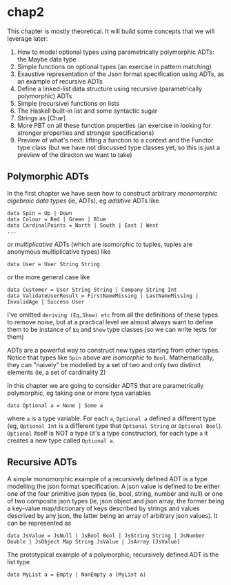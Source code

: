 # chap2

This chapter is mostly theoretical. It will build some concepts that we will leverage later: 
1. How to model optional types using parametrically polymorphic ADTs: the Maybe data type 
2. Simple functions on optional types (an exercise in pattern matching) 
2. Exaustive representation of the Json format specification using ADTs, as an example of recursive ADTs
2. Define a linked-list data structure using recursive (parametrically polymorphic) ADTs 
3. Simple (recursive) functions on lists 
4. The Haskell built-in list and some syntactic sugar 
5. Strings as [Char] 
6. More PBT on all these function properties (an exercise in looking for stronger properties and stronger specifications) 
7. Preview of what's next: lifting a function to a context and the Functor type class (but we have not discussed type classes yet, so this is just a preview of the directon we want to take)

## Polymorphic ADTs

In the first chapter we have seen how to construct arbitrary *monomorphic algebraic data types* (ie, ADTs), eg *additive* ADTs like 
```
data Spin = Up | Down 
data Colour = Red | Green | Blue 
data CardinalPoints = North | South | East | West 
...
```

or *multiplicative* ADTs (which are isomorphic to tuples, tuples are anonymous multiplicative types) like 
```
data User = User String String 
```
or the more general case like 
```
data Customer = User String String | Company String Int 
data ValidateUserResult = FirstNameMissing | LastNameMissing | InvalidAge | Success User 
```
I've omitted `deriving (Eq,Show) etc` from all the definitions of these types to remove noise, but at a practical level we almost always want to define them to be instance of `Eq` and `Show` type classes (so we can write tests for them)

ADTs are a powerful way to construct new types starting from other types. Notice that types like `Spin` above are *isomorphic* to `Bool`. Mathematically, they can "naively" be modelled by a set of two and only two distinct elements (ie, a set of cardinality 2)

In this chapter we are going to consider ADTS that are parametrically polymorphic, eg taking one or more type variables 
```
data Optional a = None | Some a
```
where `a` is a type variable. For each `a`, `Optional a` defined a different type (eg, `Optional Int` is a different type that `Optional String` or `Optional Bool`). `Optional` itself is NOT a type (it's a type constructor), for each type `a` it creates a new type called `Optional a`. 

## Recursive ADTs

A simple monomorphic example of a recursively defined ADT is a type modelling the json format specification. A json value is defined to be either one of the four primitive json types (ie, bool, string, number and null) or one of two composite json types (ie, json object and json array, the former being a key-value map/dictionary of keys described by strings and values descrived by any json, the latter being an array of arbitrary json values). It can be represented as 
```
data JsValue = JsNull | JsBool Bool | JsString String | JsNumber Double | JsObject Map String JsValue | JsArray [JsValue] 
```

The prototypical example of a polymorphic, recursively defined ADT is the list type
```
data MyList a = Empty | NonEmpty a (MyList a)
```

